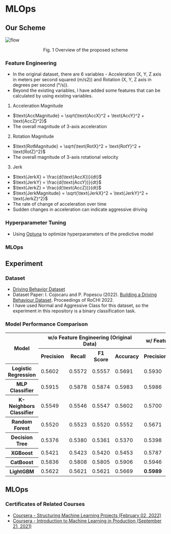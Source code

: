 # MLOps
## Our Scheme
![flow](/img/flow.png)
<p align="center">
  Fig. 1 Overview of the proposed scheme
</p>

### Feature Engineering
- In the original dataset, there are 6 variables -  Acceleration (X, Y, Z axis in meters per second squared (m/s2)) and Rotation (X, Y, Z axis in degrees per second (°/s)).
- Beyond the existing variables, I have added some features that can be calculated by using existing variables. 

1. Acceleration Magnitude
- $\text{AccMagnitude} = \sqrt{\text{AccX}^2 + \text{AccY}^2 + \text{AccZ}^2}$
- The overall magnitude of 3-axis acceleration

2. Rotation Magnitude
- $\text{RotMagnitude} = \sqrt{\text{RotX}^2 + \text{RotY}^2 + \text{RotZ}^2}$
- The overall magnitude of 3-axis rotational velocity

3. Jerk
- $\text{JerkX} = \frac{d(\text{AccX})}{dt}$
- $\text{JerkY} = \frac{d(\text{AccY})}{dt}$
- $\text{JerkZ} = \frac{d(\text{AccZ})}{dt}$
- $\text{JerkMagnitude} = \sqrt{\text{JerkX}^2 + \text{JerkY}^2 + \text{JerkZ}^2}$
- The rate of change of acceleration over time
- Sudden changes in acceleration can indicate aggressive driving

### Hyperparameter Tuning
- Using [Optuna](https://optuna.org/) to optimize hyperparameters of the predictive model

### MLOps

## Experiment
### Dataset
- [Driving Behavior Dataset](https://www.kaggle.com/datasets/outofskills/driving-behavior)
- Dataset Paper: I. Cojocaru and P. Popescu (2022). [Building a Driving Behaviour Dataset](https://rochi.utcluj.ro/articole/10/RoCHI2022-Cojocaru-I-1.pdf). Proceedings of RoCHI 2022.
- I have used Normal and Aggressive Class for this dataset, so the experiment in this repository is a binary classification task.

### Model Performance Comparison
<table>
  <tr>
    <th rowspan="2">Model</th>
    <th colspan="4">w/o Feature Engineering (Original Data)</th>
    <th colspan="4">w/ Feature Engineering (Our Scheme)</th>
  </tr>
  <tr>
    <th>Precision</th>
    <th>Recall</th>
    <th>F1 Score</th>
    <th>Accuracy</th>
    <th>Precision</th>
    <th>Recall</th>
    <th>F1 Score</th>
    <th>Accuracy</th>
  </tr>
  <tr>
    <th>Logistic Regression</th>
    <td>0.5602</td>
    <td>0.5572</td>
    <td>0.5557</td>
    <td>0.5691</td>
    <td>0.5930</td>
    <td>0.5901</td>
    <td>0.5900</td>
    <td>0.5994</td>
  </tr>
  <tr>
    <th>MLP Classifier</th>
    <td>0.5915</td>
    <td>0.5878</td>
    <td>0.5874</td>
    <td>0.5983</td>
    <td>0.5986</td>
    <td>0.5989</td>
    <td>0.5987</td>
    <td>0.6022</td>
  </tr>
  <tr>
    <th>K-Neighbors Classifier</th>
    <td>0.5549</td>
    <td>0.5546</td>
    <td>0.5547</td>
    <td>0.5602</td>
    <td>0.5700</td>
    <td>0.5680</td>
    <td>0.5677</td>
    <td>0.5773</td>
  </tr>
  <tr>
    <th>Random Forest</th>
    <td>0.5520</td>
    <td>0.5523</td>
    <td>0.5520</td>
    <td>0.5552</td>
    <td>0.5671</td>
    <td>0.5675</td>
    <td>0.5671</td>
    <td>0.5702</td>
  </tr>
  <tr>
    <th>Decision Tree</th>
    <td>0.5376</td>
    <td>0.5380</td>
    <td>0.5361</td>
    <td>0.5370</td>
    <td>0.5398</td>
    <td>0.5400</td>
    <td>0.5396</td>
    <td>0.5425</td>
  </tr>
  <tr>
    <th>XGBoost</th>
    <td>0.5421</td>
    <td>0.5423</td>
    <td>0.5420</td>
    <td>0.5453</td>
    <td>0.5787</td>
    <td>0.5794</td>
    <td>0.5785</td>
    <td>0.5807</td>
  </tr>
  <tr>
    <th>CatBoost</th>
    <td>0.5836</td>
    <td>0.5808</td>
    <td>0.5805</td>
    <td>0.5906</td>
    <td>0.5946</td>
    <td>0.5941</td>
    <td>0.5942</td>
    <td>0.5994</td>
  </tr>
  <tr>
    <th>LightGBM</th>
    <td>0.5622</td>
    <td>0.5621</td>
    <td>0.5621</td>
    <td>0.5669</td>
    <td><b>0.5989</b></td>
    <td><b>0.5991</b></td>
    <td><b>0.5990</b></td>
    <td><b>0.6028</b></td>
  </tr>
</table>


## MLOps
### Certificates of Related Courses
- [Coursera - Structuring Machine Learning Projects (February 02, 2022)](https://www.coursera.org/account/accomplishments/certificate/VV3K9H8C6TFK)
- [Coursera -  Introduction to Machine Learning in Production (September 21, 2021)](https://www.coursera.org/account/accomplishments/certificate/26DXRJR5KVZR)

